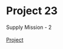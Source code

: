 # Project 23

Supply Mission - 2
<br><br>
<a href = "https://rdaneelolivaw42.github.io/pr0ject_23/">Project</a>
